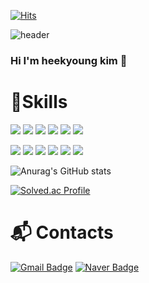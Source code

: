 [![Hits](https://hits.seeyoufarm.com/api/count/incr/badge.svg?url=https%3A%2F%2Fgithub.com%2Fheezzing&count_bg=%23000000&title_bg=%23000000&icon=angellist.svg&icon_color=%23FFFFFF&title=TOTAL&edge_flat=false)](https://hits.seeyoufarm.com)

![header](https://capsule-render.vercel.app/api?type=waving&color=auto&height=300&section=header&text=Hello&fontSize=90)
### Hi I'm heekyoung kim 👋
# 🫡Skills 
<img src="https://img.shields.io/badge/Python-3776AB?style=for-the-badge&logo=Python&logoColor=white"> <img src="https://img.shields.io/badge/SQLite-003B57?style=for-the-badge&logo=SQLite&logoColor=white"> <img src="https://img.shields.io/badge/MongoDB-47A248?style=for-the-badge&logo=MongoDB&logoColor=white"> <img src="https://img.shields.io/badge/Raspberry Pi-A22846?style=for-the-badge&logo=Raspberry Pi&logoColor=white"> 
 <img src="https://img.shields.io/badge/HTML5-E34F26?style=for-the-badge&logo=HTML5&logoColor=white"> 
 <img src="https://img.shields.io/badge/TensorFlow-FF6F00?style=for-the-badge&logo=TensorFlow&logoColor=white"> 
 
 <img src="https://img.shields.io/badge/scikit learn-F7931E?style=for-the-badge&logo=scikit learn&logoColor=white"> <img src="https://img.shields.io/badge/Keras-D00000?style=for-the-badge&logo=Keras&logoColor=white"> <img src="https://img.shields.io/badge/YOLO-00FFFF?style=for-the-badge&logo=HTML5&logoColor=white">
 <img src="https://img.shields.io/badge/Pandas-150458?style=for-the-badge&logo=Pandas&logoColor=white"> <img src="https://img.shields.io/badge/flask-000000?style=for-the-badge&logo=flask&logoColor=white"> <img src="https://img.shields.io/badge/Docker-2496ED?style=for-the-badge&logo=Docker&logoColor=white"> 

![Anurag's GitHub stats](https://github-readme-stats.vercel.app/api?username=heezzing&show_icons=true&theme=radical)

[![Solved.ac Profile](http://mazassumnida.wtf/api/v2/generate_badge?boj=heezzing)](https://solved.ac/heezzing/)

# 📬 Contacts
[![Gmail Badge](https://img.shields.io/badge/Gmail-d14836?style=flat-square&logo=Gmail&logoColor=white&link=mailto:kimheekyoung160@gmail.com)](mailto:kimheekyoung160@gmail.com)
[![Naver Badge](https://img.shields.io/badge/Naver-03C75A?style=flat-square&logo=Naver&logoColor=white&link=mailto:runterry@naver.com)](mailto:runterry@naver.com)
